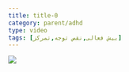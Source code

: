 ```yaml
---
title: title-0
category: parent/adhd
type: video
tags: [بیش فعالی,نقص توجه,تمرکز]
---
```


[![](../../static/images/adhd-corona-cover.webp)](../../static/videos/adhd-corona.mp4)